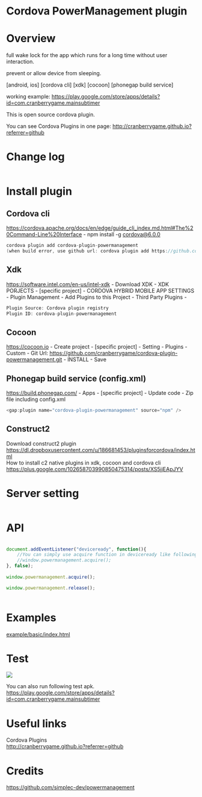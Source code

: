 Cordova PowerManagement plugin
====================

# Overview #
full wake lock for the app which runs for a long time without user interaction.

prevent or allow device from sleeping.

[android, ios] [cordova cli] [xdk] [cocoon] [phonegap build service]

working example: https://play.google.com/store/apps/details?id=com.cranberrygame.mainsubtimer

This is open source cordova plugin.

You can see Cordova Plugins in one page: http://cranberrygame.github.io?referrer=github

# Change log #
```c
```
# Install plugin #

## Cordova cli ##
https://cordova.apache.org/docs/en/edge/guide_cli_index.md.html#The%20Command-Line%20Interface - npm install -g cordova@6.0.0
```c
cordova plugin add cordova-plugin-powermanagement
(when build error, use github url: cordova plugin add https://github.com/cranberrygame/cordova-plugin-powermanagement)
```

## Xdk ##
https://software.intel.com/en-us/intel-xdk - Download XDK - XDK PORJECTS - [specific project] - CORDOVA HYBRID MOBILE APP SETTINGS - Plugin Management - Add Plugins to this Project - Third Party Plugins -
```c
Plugin Source: Cordova plugin registry
Plugin ID: cordova-plugin-powermanagement
```

## Cocoon ##
https://cocoon.io - Create project - [specific project] - Setting - Plugins - Custom - Git Url: https://github.com/cranberrygame/cordova-plugin-powermanagement.git - INSTALL - Save<br>

## Phonegap build service (config.xml) ##
https://build.phonegap.com/ - Apps - [specific project] - Update code - Zip file including config.xml
```c
<gap:plugin name="cordova-plugin-powermanagement" source="npm" />
```

## Construct2 ##
Download construct2 plugin<br>
https://dl.dropboxusercontent.com/u/186681453/pluginsforcordova/index.html<br>
How to install c2 native plugins in xdk, cocoon and cordova cli<br>
https://plus.google.com/102658703990850475314/posts/XS5jjEApJYV

# Server setting #
```c
```

# API #
```javascript

document.addEventListener("deviceready", function(){
	//You can simply use acquire function in deviceready like following.
	//window.powermanagement.acquire();
}, false);
		
window.powermanagement.acquire();

window.powermanagement.release();
		
```
# Examples #
<a href="https://github.com/cranberrygame/cordova-plugin-powermanagement/blob/master/example/basic/index.html">example/basic/index.html</a><br>

# Test #

[![](http://img.youtube.com/vi/cTbY7OqA-Nw/0.jpg)](https://www.youtube.com/watch?v=cTbY7OqA-Nw&feature=youtu.be "Youtube")

You can also run following test apk.
https://play.google.com/store/apps/details?id=com.cranberrygame.mainsubtimer

# Useful links #

Cordova Plugins<br>
http://cranberrygame.github.io?referrer=github

# Credits #

https://github.com/simplec-dev/powermanagement
